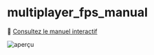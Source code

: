 # multiplayer_fps_manual
📘 [Consultez le manuel interactif](https://jeancrock.github.io/manual/)

![aperçu](manual/assets/page1.png)
